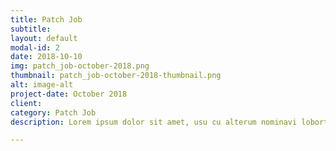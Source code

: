 ```yaml
---
title: Patch Job
subtitle:
layout: default
modal-id: 2
date: 2018-10-10
img: patch_job-october-2018.png
thumbnail: patch_job-october-2018-thumbnail.png
alt: image-alt
project-date: October 2018
client: 
category: Patch Job
description: Lorem ipsum dolor sit amet, usu cu alterum nominavi lobortis. At duo novum diceret. Tantas apeirian vix et, usu sanctus postulant inciderint ut, populo diceret necessitatibus in vim. Cu eum dicam feugiat noluisse.

---
```

